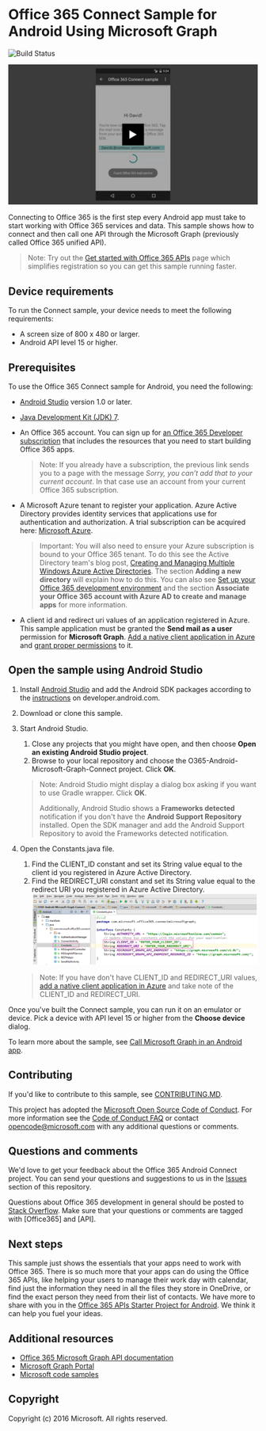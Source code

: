 # Office 365 Connect Sample for Android Using Microsoft Graph

![Build Status](https://office.visualstudio.com/_apis/public/build/definitions/0323e522-dd35-4fbf-8d8a-a3370491558c/444/badge)

[![Office 365 Connect sample](/readme-images/O365-Android-Connect-video_play_icon.png)](https://www.youtube.com/watch?v=3IQIDFrqhY4 "Click to see the sample in action")

Connecting to Office 365 is the first step every Android app must take to start working with Office 365 services and data. This sample shows how to connect and then call one API through the Microsoft Graph (previously called Office 365 unified API).
> Note: Try out the [Get started with Office 365 APIs](http://dev.office.com/getting-started/office365apis?platform=option-android#setup) page which simplifies registration so you can get this sample running faster.

## Device requirements

To run the Connect sample, your device needs to meet the following requirements:

* A screen size of 800 x 480 or larger.
* Android API level 15 or higher.
 
## Prerequisites

To use the Office 365 Connect sample for Android, you need the following:

* [Android Studio](http://developer.android.com/sdk/index.html) version 1.0 or later.
* [Java Development Kit (JDK) 7](http://www.oracle.com/technetwork/java/javase/downloads/jdk7-downloads-1880260.html).
* An Office 365 account. You can sign up for [an Office 365 Developer subscription](https://aka.ms/devprogramsignup) that includes the resources that you need to start building Office 365 apps.

     > Note: If you already have a subscription, the previous link sends you to a page with the message *Sorry, you can’t add that to your current account*. In that case use an account from your current Office 365 subscription.
* A Microsoft Azure tenant to register your application. Azure Active Directory provides identity services that applications use for authentication and authorization. A trial subscription can be acquired here: [Microsoft Azure](https://account.windowsazure.com/SignUp).

     > Important: You will also need to ensure your Azure subscription is bound to your Office 365 tenant. To do this see the Active Directory team's blog post, [Creating and Managing Multiple Windows Azure Active Directories](http://blogs.technet.com/b/ad/archive/2013/11/08/creating-and-managing-multiple-windows-azure-active-directories.aspx). The section **Adding a new directory** will explain how to do this. You can also see [Set up your Office 365 development environment](https://msdn.microsoft.com/office/office365/howto/setup-development-environment#bk_CreateAzureSubscription) and the section **Associate your Office 365 account with Azure AD to create and manage apps** for more information.
      
* A client id and redirect uri values of an application registered in Azure. This sample application must be granted the **Send mail as a user** permission for **Microsoft Graph**. [Add a native client application in Azure](https://msdn.microsoft.com/office/office365/HowTo/add-common-consent-manually#bk_RegisterNativeApp) and [grant proper permissions](https://github.com/OfficeDev/O365-Android-Microsoft-Graph-Connect/wiki/Grant-permissions-to-the-Connect-application-in-Azure) to it.

## Open the sample using Android Studio

1. Install [Android Studio](http://developer.android.com/sdk/index.html) and add the Android SDK packages according to the [instructions](http://developer.android.com/sdk/installing/adding-packages.html) on developer.android.com.
2. Download or clone this sample.
3. Start Android Studio.
	1. Close any projects that you might have open, and then choose **Open an existing Android Studio project**.
	2. Browse to your local repository and choose the O365-Android-Microsoft-Graph-Connect project. Click **OK**.
	
	> Note: Android Studio might display a dialog box asking if you want to use Gradle wrapper. Click **OK**.
	> 
	> Additionally, Android Studio shows a **Frameworks detected** notification if you don't have the **Android Support Repository** installed. Open the SDK manager and add the Android Support Repository to avoid the Frameworks detected notification.
4. Open the Constants.java file.
	1. Find the CLIENT_ID constant and set its String value equal to the client id you registered in Azure Active Directory.
	2. Find the REDIRECT_URI constant and set its String value equal to the redirect URI you registered in Azure Active Directory.
    ![Office 365 Connect sample](/readme-images/O365-Android-Connect-Constants.png "Client ID and Redirect URI values in Constants file")

    > Note: If you have don't have CLIENT_ID and REDIRECT_URI values, [add a native client application in Azure](https://msdn.microsoft.com/library/azure/dn132599.aspx#BKMK_Adding) and take note of the CLIENT\_ID and REDIRECT_URI.

Once you've built the Connect sample, you can run it on an emulator or device. Pick a device with API level 15 or higher from the **Choose device** dialog.

To learn more about the sample, see [Call Microsoft Graph in an Android app](https://graph.microsoft.io/en-us/docs/platform/android).

<a name="contributing"></a>
## Contributing ##

If you'd like to contribute to this sample, see [CONTRIBUTING.MD](/CONTRIBUTING.md).

This project has adopted the [Microsoft Open Source Code of Conduct](https://opensource.microsoft.com/codeofconduct/). For more information see the [Code of Conduct FAQ](https://opensource.microsoft.com/codeofconduct/faq/) or contact [opencode@microsoft.com](mailto:opencode@microsoft.com) with any additional questions or comments.

## Questions and comments

We'd love to get your feedback about the Office 365 Android Connect project. You can send your questions and suggestions to us in the [Issues](https://github.com/OfficeDev/O365-Android-Microsoft-Graph-Connect/issues) section of this repository.

Questions about Office 365 development in general should be posted to [Stack Overflow](http://stackoverflow.com/questions/tagged/Office365+API). Make sure that your questions or comments are tagged with [Office365] and [API].

## Next steps

This sample just shows the essentials that your apps need to work with Office 365. There is so much more that your apps can do using the Office 365 APIs, like helping your users to manage their work day with calendar, find just the information they need in all the files they store in OneDrive, or find the exact person they need from their list of contacts. We have more to share with you in the [Office 365 APIs Starter Project for Android](https://github.com/officedev/O365-Android-Start/). We think it can help you fuel your ideas. 
  
## Additional resources

* [Office 365 Microsoft Graph API documentation](https://graph.microsoft.io/docs)
* [Microsoft Graph Portal](https://graph.microsoft.io/)
* [Microsoft code samples](https://graph.microsoft.io/en-us/code-samples-and-sdks)

## Copyright
Copyright (c) 2016 Microsoft. All rights reserved.
